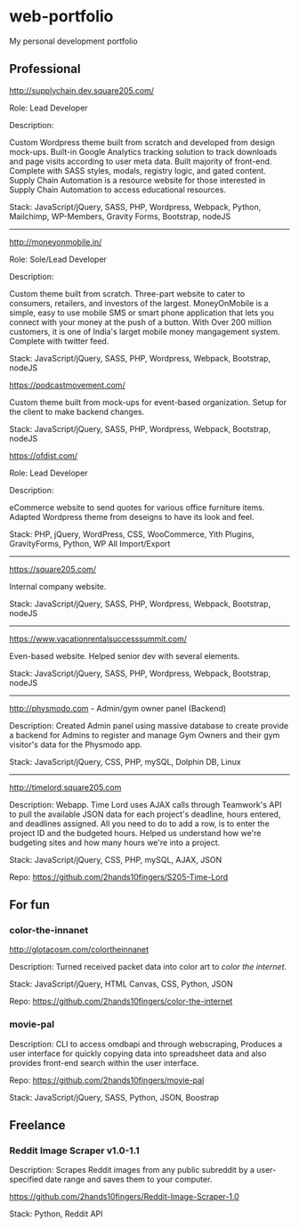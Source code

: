 # web-portfolio
My personal development portfolio

## Professional

http://supplychain.dev.square205.com/

Role: Lead Developer

Description:

Custom Wordpress theme built from scratch and developed from design mock-ups. Built-in Google Analytics tracking solution to track downloads and page visits according to user meta data. Built majority of front-end. Complete with SASS styles, modals, registry logic, and gated content. Supply Chain Automation is a resource website for those interested in Supply Chain Automation to access educational resources.

Stack: JavaScript/jQuery, SASS, PHP, Wordpress, Webpack, Python, Mailchimp, WP-Members, Gravity Forms, Bootstrap, nodeJS

<hr>

http://moneyonmobile.in/

Role: Sole/Lead Developer

Description:

Custom theme built from scratch. Three-part website to cater to consumers, retailers, and investors of the largest. MoneyOnMobile is a simple, easy to use mobile SMS or smart phone application that lets you connect with your money at the push of a button. With Over 200 million customers, it is one of India's larget mobile money mangagement system. Complete with twitter feed.

Stack: JavaScript/jQuery, SASS, PHP, Wordpress, Webpack, Bootstrap, nodeJS

https://podcastmovement.com/

Custom theme built from mock-ups for event-based organization. Setup for the client to make backend changes.

Stack: JavaScript/jQuery, SASS, PHP, Wordpress, Webpack, Bootstrap, nodeJS


https://ofdist.com/

Role: Lead Developer

Description:

eCommerce website to send quotes for various office furniture items. Adapted Wordpress theme from deseigns to have its look and feel.

Stack: PHP, jQuery, WordPress, CSS, WooCommerce, Yith Plugins, GravityForms, Python, WP All Import/Export

<hr>

https://square205.com/

Internal company website. 

Stack: JavaScript/jQuery, SASS, PHP, Wordpress, Webpack, Bootstrap, nodeJS

<hr>

https://www.vacationrentalsuccesssummit.com/

Even-based website. Helped senior dev with several elements.

Stack: JavaScript/jQuery, SASS, PHP, Wordpress, Webpack, Bootstrap, nodeJS

<hr>

http://physmodo.com - Admin/gym owner panel (Backend)

Description: Created Admin panel using massive database to create provide a backend for Admins to register and manage Gym Owners and their gym visitor's data for the Physmodo app.

Stack: JavaScript/jQuery, CSS, PHP, mySQL, Dolphin DB, Linux

<hr>

http://timelord.square205.com

Description: Webapp. Time Lord uses AJAX calls through Teamwork's API to pull the available JSON data for each project's deadline, hours entered, and deadlines assigned. All you need to do to add a row, is to enter the project ID and the budgeted hours. Helped us understand how we're budgeting sites and how many hours we're into a project.

Stack: JavaScript/jQuery, CSS, PHP, mySQL, AJAX, JSON

Repo: https://github.com/2hands10fingers/S205-Time-Lord

## For fun
### color-the-innanet

http://glotacosm.com/colortheinnanet

Description: Turned received packet data into color art to <i>color the internet</i>.

Stack: JavaScript/jQuery, HTML Canvas, CSS, Python, JSON

Repo: https://github.com/2hands10fingers/color-the-internet

### movie-pal

Description: CLI to access omdbapi and through webscraping, Produces a user interface for quickly copying data into spreadsheet data and also provides front-end search within the user interface.

Repo: https://github.com/2hands10fingers/movie-pal

Stack: JavaScript/jQuery, SASS, Python, JSON, Boostrap

## Freelance
### Reddit Image Scraper v1.0-1.1
Description: Scrapes Reddit images from any public subreddit by a user-specified date range and saves them to your computer.

https://github.com/2hands10fingers/Reddit-Image-Scraper-1.0

Stack: Python, Reddit API
